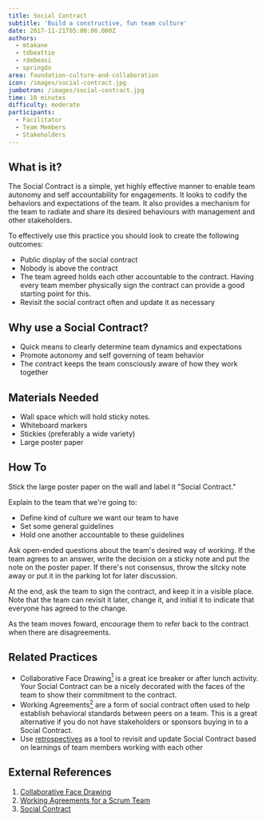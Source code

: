 ```yaml
---
title: Social Contract
subtitle: 'Build a constructive, fun team culture'
date: 2017-11-21T05:00:00.000Z
authors:
  - mtakane
  - tdbeattie
  - rdebeasi
  - springdo
area: foundation-culture-and-collaboration
icon: /images/social-contract.jpg
jumbotron: /images/social-contract.jpg
time: 10 minutes
difficulty: moderate
participants:
  - Facilitator
  - Team Members
  - Stakeholders
---
```

## What is it?

The Social Contract is a simple, yet highly effective manner to enable team autonomy and self accountability for engagements. It looks to codify the behaviors and expectations of the team. It also provides a mechanism for the team to radiate and share its desired behaviours with management and other stakeholders. 

To effectively use this practice you should look to create the following outcomes:

* Public display of the social contract
* Nobody is above the contract
* The team agreed holds each other accountable to the contract. Having every team member physically sign the contract can provide a good starting point for this.
* Revisit the social contract often and update it as necessary

## Why use a Social Contract?

* Quick means to clearly determine team dynamics and expectations
* Promote autonomy and self governing of team behavior
* The contract keeps the team consciously aware of how they work together

## Materials Needed

* Wall space which will hold sticky notes.
* Whiteboard markers
* Stickies (preferably a wide variety)
* Large poster paper

## How To

Stick the large poster paper on the wall and label it "Social Contract."

Explain to the team that we're going to:

* Define kind of culture we want our team to have
* Set some general guidelines
* Hold one another accountable to these guidelines

Ask open-ended questions about the team's desired way of working. If the team agrees to an answer, write the decision on a sticky note and put the note on the poster paper. If there's not consensus, throw the sitcky note away or put it in the parking lot for later discussion.

At the end, ask the team to sign the contract, and keep it in a visible place. Note that the team can revisit it later, change it, and initial it to indicate that everyone has agreed to the change.

As the team moves foward, encourage them to refer back to the contract when there are disagreements.

## Related Practices

* Collaborative Face Drawing[<sup>1</sup>](#footnote-1) is a great ice breaker or after lunch activity. Your Social Contract can be a nicely decorated with the faces of the team to show their commitment to the contract.
* Working Agreements[<sup>2</sup>](#footnote-2) are a form of social contract often used to help establish behavioral standards between peers on a team. This is a great alternative if you do not have stakeholders or sponsors buying in to a Social Contract.
* Use [retrospectives](/practice/retrospectives/) as a tool to revisit and update Social Contract based on learnings of team members working with each other

## External References

1. <a name="footnote-1"></a>[Collaborative Face Drawing](http://www.funretrospectives.com/collaborative-face-drawing/)
2. <a name="footnote-2"></a>[Working Agreements for a Scrum Team](https://www.scrumalliance.org/community/articles/2014/january/work-agreements-for-a-scrum-team)
3. <a name="footnote-3"></a>[Social Contract](https://theagileexecutive.com/tag/social-contract/)
